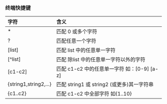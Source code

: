 
### 终端快捷键

| 字符 | 含义 |
| :--- | :-----------|
| * | 匹配 0 或多个字符 |
| ? | 匹配任意一个字符 |
| [list] | 匹配 list 中的任意单一字符 |
| [^list] | 匹配 除list 中的任意单一字符以外的字符 |
| [c1-c2] | 匹配 c1-c2 中的任意单一字符 如：[0-9] [a-z] |
| {string1,string2,...} | 匹配 string1 或 string2 (或更多)其一字符串 |
| {c1..c2} | 匹配 c1-c2 中全部字符 如{1..10} |
